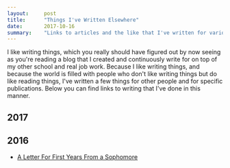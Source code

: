 ```yaml
---
layout:     post
title:      "Things I've Written Elsewhere"
date:       2017-10-16
summary:    "Links to articles and the like that I've written for various publications."
---
```


I like writing things, which you really should have figured out by now seeing as you're reading a blog that I created and continuously write for on top of my other school and real job work. Because I like writing things, and because the world is filled with people who don't like writing things but do like reading things, I've written a few things for other people and for specific publications. Below you can find links to writing that I've done in this manner. 

## 2017


## 2016

* [A Letter For First Years From a Sophomore](/details/2016-10-07-A-Letter-For-First-Years-From-A-Sophomore)